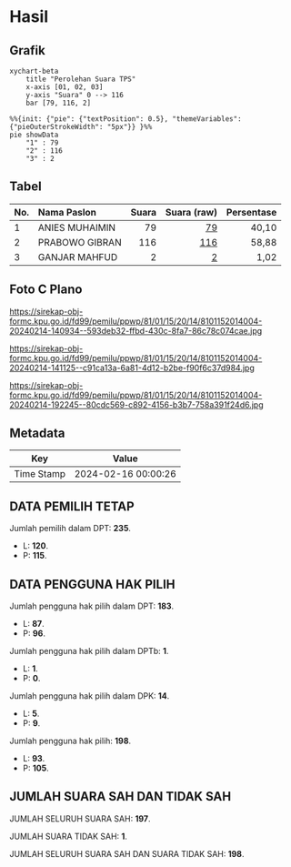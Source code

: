 # Hasil

## Grafik

```mermaid
xychart-beta
    title "Perolehan Suara TPS"
    x-axis [01, 02, 03]
    y-axis "Suara" 0 --> 116
    bar [79, 116, 2]
```

```mermaid
%%{init: {"pie": {"textPosition": 0.5}, "themeVariables": {"pieOuterStrokeWidth": "5px"}} }%%
pie showData
    "1" : 79
    "2" : 116
    "3" : 2
```

## Tabel

| No. | Nama Paslon    | Suara | Suara (raw) | Persentase |
|:--- |:-------------- | -----:| -----------:| ----------:|
| 1   | ANIES MUHAIMIN | 79    | [79][p-1]   | 40,10      |
| 2   | PRABOWO GIBRAN | 116   | [116][p-2]  | 58,88      |
| 3   | GANJAR MAHFUD  | 2     | [2][p-3]    | 1,02       |


[p-1]: https://github.com/gigit-pemilu/pemilu-2024-81-maluku/blob/main/pilpres/hitung-suara/sub/81-maluku/sub/01-maluku-tengah/sub/15-leihitu/sub/2014-hitumessing/sub/004-tps/sub/paslon-1.txt
[p-2]: https://github.com/gigit-pemilu/pemilu-2024-81-maluku/blob/main/pilpres/hitung-suara/sub/81-maluku/sub/01-maluku-tengah/sub/15-leihitu/sub/2014-hitumessing/sub/004-tps/sub/paslon-2.txt
[p-3]: https://github.com/gigit-pemilu/pemilu-2024-81-maluku/blob/main/pilpres/hitung-suara/sub/81-maluku/sub/01-maluku-tengah/sub/15-leihitu/sub/2014-hitumessing/sub/004-tps/sub/paslon-3.txt

## Foto C Plano

https://sirekap-obj-formc.kpu.go.id/fd99/pemilu/ppwp/81/01/15/20/14/8101152014004-20240214-140934--593deb32-ffbd-430c-8fa7-86c78c074cae.jpg

https://sirekap-obj-formc.kpu.go.id/fd99/pemilu/ppwp/81/01/15/20/14/8101152014004-20240214-141125--c91ca13a-6a81-4d12-b2be-f90f6c37d984.jpg

https://sirekap-obj-formc.kpu.go.id/fd99/pemilu/ppwp/81/01/15/20/14/8101152014004-20240214-192245--80cdc569-c892-4156-b3b7-758a391f24d6.jpg


## Metadata

| Key        | Value               |
| ---------- | ------------------- |
| Time Stamp | 2024-02-16 00:00:26 |


## DATA PEMILIH TETAP

Jumlah pemilih dalam DPT: **235**.
 * L: **120**.
 * P: **115**.

## DATA PENGGUNA HAK PILIH

Jumlah pengguna hak pilih dalam DPT: **183**.
 * L: **87**.
 * P: **96**.

Jumlah pengguna hak pilih dalam DPTb: **1**.
 * L: **1**.
 * P: **0**.

Jumlah pengguna hak pilih dalam DPK: **14**.
 * L: **5**.
 * P: **9**.

Jumlah pengguna hak pilih: **198**.
 * L: **93**.
 * P: **105**.

## JUMLAH SUARA SAH DAN TIDAK SAH

JUMLAH SELURUH SUARA SAH: **197**.

JUMLAH SUARA TIDAK SAH: **1**.

JUMLAH SELURUH SUARA SAH DAN SUARA TIDAK SAH: **198**.


